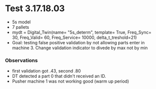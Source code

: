 # Test 3.17.18.03
- 5s model
- 7 pallets
- mydt = Digital_Twin(name= "5s_determ", template= True, Freq_Sync= 30, Freq_Valid= 60, Freq_Service= 10000, delta_t_treshold=21)
- Goal: testing false positive validation by not allowing parts enter in machine 3. Change validation indicator to divede by max not by min
### Observations
- first validation got .43, second .80
- DT detected a part 0 that didn't received an ID. 
- Pusher machine 1 was not working good (warm up period)